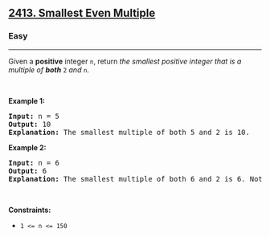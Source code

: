 <h2><a href="https://leetcode.com/problems/smallest-even-multiple/">2413. Smallest Even Multiple</a></h2><h3>Easy</h3><hr><div style="user-select: auto;">Given a <strong style="user-select: auto;">positive</strong> integer <code style="user-select: auto;">n</code>, return <em style="user-select: auto;">the smallest positive integer that is a multiple of <strong style="user-select: auto;">both</strong> </em><code style="user-select: auto;">2</code><em style="user-select: auto;"> and </em><code style="user-select: auto;">n</code>.
<p style="user-select: auto;">&nbsp;</p>
<p style="user-select: auto;"><strong style="user-select: auto;">Example 1:</strong></p>

<pre style="user-select: auto;"><strong style="user-select: auto;">Input:</strong> n = 5
<strong style="user-select: auto;">Output:</strong> 10
<strong style="user-select: auto;">Explanation:</strong> The smallest multiple of both 5 and 2 is 10.
</pre>

<p style="user-select: auto;"><strong style="user-select: auto;">Example 2:</strong></p>

<pre style="user-select: auto;"><strong style="user-select: auto;">Input:</strong> n = 6
<strong style="user-select: auto;">Output:</strong> 6
<strong style="user-select: auto;">Explanation:</strong> The smallest multiple of both 6 and 2 is 6. Note that a number is a multiple of itself.
</pre>

<p style="user-select: auto;">&nbsp;</p>
<p style="user-select: auto;"><strong style="user-select: auto;">Constraints:</strong></p>

<ul style="user-select: auto;">
	<li style="user-select: auto;"><code style="user-select: auto;">1 &lt;= n &lt;= 150</code></li>
</ul>
</div>